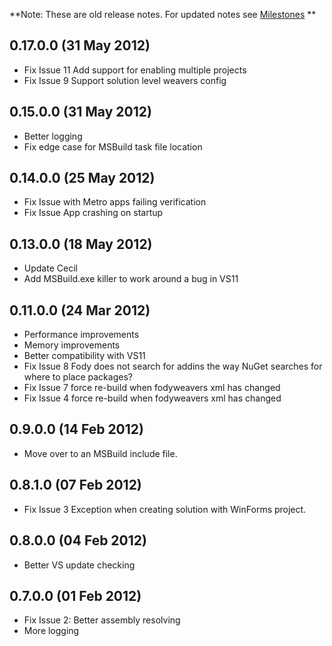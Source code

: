 **Note: These are old release notes. For updated notes see [Milestones](https://github.com/SimonCropp/Fody/issues/milestones?state=closed) **

## 0.17.0.0 (31 May 2012)  

 * Fix Issue 11 Add support for enabling multiple projects 
 * Fix Issue 9	Support solution level weavers config

## 0.15.0.0 (31 May 2012)  

 * Better logging
 * Fix edge case for MSBuild task file location 

## 0.14.0.0 (25 May 2012)  

 * Fix Issue with Metro apps failing verification
 * Fix Issue App crashing on startup  

## 0.13.0.0 (18 May 2012)  

 * Update Cecil
 * Add MSBuild.exe killer to work around a bug in VS11

## 0.11.0.0 (24 Mar 2012)  

 * Performance improvements
 * Memory improvements
 * Better compatibility with VS11
 * Fix Issue 8 Fody does not search for addins the way NuGet searches for where to place packages?
 * Fix Issue 7 force re-build when fodyweavers xml has changed
 * Fix Issue 4 force re-build when fodyweavers xml has changed

## 0.9.0.0 (14 Feb 2012)  

 * Move over to an MSBuild include file.

## 0.8.1.0 (07 Feb 2012)  

 * Fix Issue 3 Exception when creating solution with WinForms project.

## 0.8.0.0 (04 Feb 2012)  

 * Better VS update checking

## 0.7.0.0 (01 Feb 2012)  

 * Fix Issue 2: Better assembly resolving
 * More logging